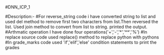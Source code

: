 #DNN_ICP_1

#Description:-
#For reverse_string code i have converted string to list and used del method to  remove first two characters from list.Then reversed the list. Used join method to convert from list to string. printed the output.
#Arthmatic operation I have done four operations('+','-','*','**','%')
#In replace source code used replace() method to replace python with pythons
#In grade_marks code used 'if','elif','else' condition statements to print the grades
